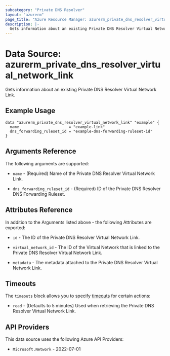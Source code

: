 ```yaml
---
subcategory: "Private DNS Resolver"
layout: "azurerm"
page_title: "Azure Resource Manager: azurerm_private_dns_resolver_virtual_network_link"
description: |-
  Gets information about an existing Private DNS Resolver Virtual Network Link.
---
```


# Data Source: azurerm_private_dns_resolver_virtual_network_link

Gets information about an existing Private DNS Resolver Virtual Network Link.

## Example Usage

```hcl
data "azurerm_private_dns_resolver_virtual_network_link" "example" {
  name                      = "example-link"
  dns_forwarding_ruleset_id = "example-dns-forwarding-ruleset-id"
}
```

## Arguments Reference

The following arguments are supported:

* `name` - (Required) Name of the Private DNS Resolver Virtual Network Link.

* `dns_forwarding_ruleset_id` - (Required) ID of the Private DNS Resolver DNS Forwarding Ruleset.

## Attributes Reference

In addition to the Arguments listed above - the following Attributes are exported:

* `id` - The ID of the Private DNS Resolver Virtual Network Link.

* `virtual_network_id` - The ID of the Virtual Network that is linked to the Private DNS Resolver Virtual Network Link.

* `metadata` - The metadata attached to the Private DNS Resolver Virtual Network Link.

## Timeouts

The `timeouts` block allows you to specify [timeouts](https://developer.hashicorp.com/terraform/language/resources/configure#define-operation-timeouts) for certain actions:

* `read` - (Defaults to 5 minutes) Used when retrieving the Private DNS Resolver Virtual Network Link.

## API Providers
<!-- This section is generated, changes will be overwritten -->
This data source uses the following Azure API Providers:

* `Microsoft.Network` - 2022-07-01
